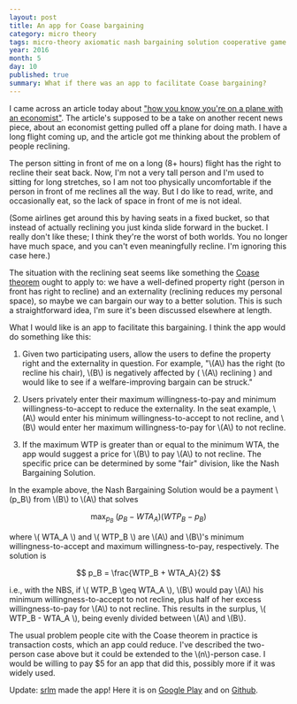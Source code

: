 ```yaml
---
layout: post
title: An app for Coase bargaining
category: micro theory
tags: micro-theory axiomatic nash bargaining solution cooperative game theory coase app
year: 2016
month: 5
day: 10
published: true
summary: What if there was an app to facilitate Coase bargaining?
---
```


I came across an article today about ["how you know you're on a plane with an economist"](http://www.economist.com/blogs/buttonwood/2016/05/airline-safety?fsrc=scn%2Ftw%2Fte%2Fbl%2Fed%2F?fsrc=scn/fb/te/bl/ed/airlinesafetytenwaystotellyoumightbesittingnexttoaneconomist). The article's supposed to be a take on another recent news piece, about an economist getting pulled off a plane for doing math. I have a long flight coming up, and the article got me thinking about the problem of people reclining.

The person sitting in front of me on a long (8+ hours) flight has the right to recline their seat back. Now, I'm not a very tall person and I'm used to sitting for long stretches, so I am not too physically uncomfortable if the person in front of me reclines all the way. But I do like to read, write, and occasionally eat, so the lack of space in front of me is not ideal.

(Some airlines get around this by having seats in a fixed bucket, so that instead of actually reclining you just kinda slide forward in the bucket. I really don't like these; I think they're the worst of both worlds. You no longer have much space, and you can't even meaningfully recline. I'm ignoring this case here.)

The situation with the reclining seat seems like something the [Coase theorem](https://en.wikipedia.org/wiki/Coase_theorem) ought to apply to: we have a well-defined property right (person in front has right to recline) and an externality (reclining reduces my personal space), so maybe we can bargain our way to a better solution. This is such a straightforward idea, I'm sure it's been discussed elsewhere at length.

What I would like is an app to facilitate this bargaining. I think the app would do something like this:

1. Given two participating users, allow the users to define the property right and the externality in question. For example, "\\(A\\) has the right (to recline his chair), \\(B\\) is negatively affected by ( \\(A\\) reclining ) and would like to see if a welfare-improving bargain can be struck."

2. Users privately enter their maximum willingness-to-pay and minimum willingness-to-accept to reduce the externality. In the seat example, \\(A\\) would enter his minimum willingness-to-accept to not recline, and \\(B\\) would enter her maximum willingness-to-pay for \\(A\\) to not recline.

3. If the maximum WTP is greater than or equal to the minimum WTA, the app would suggest a price for \\(B\\) to pay \\(A\\) to not recline. The specific price can be determined by some "fair" division, like the Nash Bargaining Solution.

In the example above, the Nash Bargaining Solution would be a payment \\(p_B\\) from \\(B\\) to \\(A\\) that solves

$$ \max_{p_B} \ (p_B - WTA_A)(WTP_B - p_B) $$

where \\( WTA_A \\) and \\( WTP_B \\) are \\(A\\) and \\(B\\)'s minimum willingness-to-accept and maximum willingness-to-pay, respectively. The solution is

$$ p_B = \frac{WTP_B + WTA_A}{2} $$

i.e., with the NBS, if \\( WTP_B \geq WTA_A \\), \\(B\\) would pay \\(A\\) his minimum willingness-to-accept to not recline, plus half of her excess willingness-to-pay for \\(A\\) to not recline. This results in the surplus, \\( WTP_B - WTA_A \\), being evenly divided between \\(A\\) and \\(B\\).

The usual problem people cite with the Coase theorem in practice is transaction costs, which an app could reduce. I've described the two-person case above but it could be extended to the \\(n\\)-person case. I would be willing to pay $5 for an app that did this, possibly more if it was widely used.

Update: [srlm](https://github.com/srlm-io) made the app! Here it is on [Google Play](https://play.google.com/store/apps/details?id=io.srlm.coasebargaining) and on [Github](https://github.com/srlm-io/coase-bargaining).